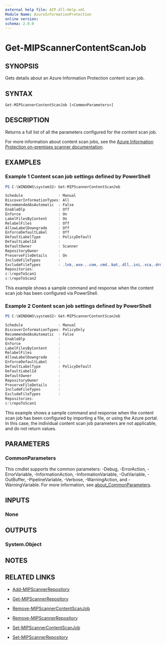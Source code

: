 ```yaml
---
external help file: AIP.dll-Help.xml
Module Name: AzureInformationProtection
online version:
schema: 2.0.0
---
```


# Get-MIPScannerContentScanJob

## SYNOPSIS
Gets details about an Azure Information Protection content scan job.

## SYNTAX

```
Get-MIPScannerContentScanJob [<CommonParameters>]
```

## DESCRIPTION
Returns a full list of all the parameters configured for the content scan job.

For more information about content scan jobs, see the [Azure Information Protection on-premises scanner documentation](/information-protection/deploy-aip-scanner-configure-install#create-a-content-scan-job).

## EXAMPLES

### Example 1 Content scan job settings defined by PowerShell
```PowerShell
PS C:\WINDOWS\system32> Get-MIPScannerContentScanJob

Schedule                : Manual
DiscoverInformationTypes: All
RecommendedAsAutomatic  : False
EnableDlp               : Off
Enforce                 : On
LabelFilesByContent     : On
RelabelFiles            : Off
AllowLabelDowngrade     : Off
EnforceDefaultLabel     : Off
DefaultLabelType        : PolicyDefault
DefaultLabelId          :
DefaultOwner            : Scanner
RepositoryOwner         :
PreserveFileDetails     : On
IncludeFileTypes        :
ExcludeFileTypes        : .lnk,.exe.,.com,.cmd,.bat,.dll,.ini,.sca,.drm,.sys,.cpl,.inf,.drv,.dat,.tmp,.msp,.msi,.pdb,.jar,.ocx,.rtf,.rar,.msg
Repositories:
c:\repoToScan1
c:\repoToScan2
```

This example shows a sample command and response when the content scan job has been configured via PowerShell.

### Example 2 Content scan job settings defined by PowerShell
```PowerShell
PS C:\WINDOWS\system32> Get-MIPScannerContentScanJob

Schedule                : Manual
DiscoverInformationTypes: PolicyOnly
RecommendedAsAutomatic  : False
EnableDlp               : 
Enforce                 : 
LabelFilesByContent     : 
RelabelFiles            : 
AllowLabelDowngrade     : 
EnforceDefaultLabel     : 
DefaultLabelType        : PolicyDefault
DefaultLabelId          :
DefaultOwner            : 
RepositoryOwner         :
PreserveFileDetails     : 
IncludeFileTypes        :
ExcludeFileTypes        : 
Repositories:
c:\repoToScan1
```

This example shows a sample command and response when the content scan job has been configured by importing a file, or using the Azure portal. In this case, the individual content scan job parameters are not applicable, and do not return values.

## PARAMETERS

### CommonParameters
This cmdlet supports the common parameters: -Debug, -ErrorAction, -ErrorVariable, -InformationAction, -InformationVariable, -OutVariable, -OutBuffer, -PipelineVariable, -Verbose, -WarningAction, and -WarningVariable. For more information, see [about_CommonParameters](http://go.microsoft.com/fwlink/?LinkID=113216).

## INPUTS

### None

## OUTPUTS

### System.Object
## NOTES

## RELATED LINKS

- [Add-MIPScannerRepository](Add-MIPScannerRepository.md)

- [Get-MIPScannerRepository](Get-MIPScannerRepository.md)

- [Remove-MIPScannerContentScanJob](Remove-MIPScannerContentScanJob.md)

- [Remove-MIPScannerRepository](Remove-MIPScannerRepository.md)

- [Set-MIPScannerContentScanJob](Set-MIPScannerContentScanJob.md)

- [Set-MIPScannerRepository](Set-MIPScannerRepository.md)
